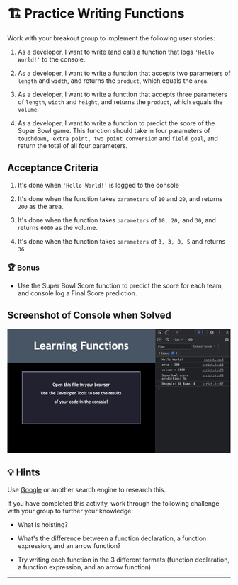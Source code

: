 # 🏗️ Practice Writing Functions

Work with your breakout group to implement the following user stories:

1. As a developer, I want to write (and call) a function that logs `'Hello World!'` to the console.

2. As a developer, I want to write a function that accepts two parameters of `length` and `width`, and returns the `product`, which equals the `area`.

3. As a developer, I want to write a function that accepts three parameters of `length`, `width` and `height`, and returns the `product`, which equals the `volume`.

4. As a developer, I want to write a function to predict the score of the Super Bowl game. This function should take in four parameters of `touchdown, extra point, two point conversion` and `field goal`, and return the total of all four parameters.

## Acceptance Criteria

1. It's done when `'Hello World!'` is logged to the console

2. It's done when the function takes `parameters` of `10` and `20`, and returns `200` as the area.

3. It's done when the function takes `parameters` of `10, 20,` and `30`, and returns `6000` as the volume.

4. It's done when the function takes `parameters` of `3, 3, 0, 5` and returns `36`

### 🏆 Bonus

* Use the Super Bowl Score function to predict the score for each team, and console log a Final Score prediction.

## Screenshot of Console when Solved

![screenshot-console-solved](../assets/images/screenshot-solved.png)

## 💡 Hints

Use [Google](https://www.google.com) or another search engine to research this.

If you have completed this activity, work through the following challenge with your group to further your knowledge:

* What is hoisting?

* What's the difference between a function declaration, a function expression, and an arrow function?

* Try writing each function in the 3 different formats (function declaration, a function expression, and an arrow function)

---
